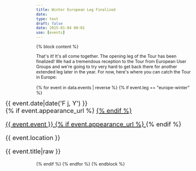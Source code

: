```yaml
---
title: Winter European Leg Finalized
date:
type: text
draft: false
date: 2015-01-04 00:01
use: [events]
---
```

{% block content %}

That's it! It's all come together. The opening leg of the Tour has been finalized! We had a tremendous reception to 
the Tour from European User Groups and we're going to try very hard to get back there for another extended leg later 
in the year. For now, here's where you can catch the Tour in Europe:
<br>&nbsp;<br>
    {% for event in data.events | reverse %}
        {% if event.leg == "europe-winter" %}
            <div class="row appearance" style="font-size:20px; margin-left:-100px">
                <div class="col-md-3 text-right appearance-date">
                    {{ event.date|date('F j, Y') }}
                </div>
                <div class="col-md-9 appearance-details">
                    {% if event.appearance_url %}
                        <a href="{{ event.appearance_url }}">
                    {% endif %}
                    <p class="appearance-details__event">{{ event.event }}
                    {% if event.appearance_url %}
                        </a>
                    {% endif %}
                    <div class="appearance-details__location">{{ event.location }}</div>
                    <p class="appearance-details__title">{{ event.title|raw }}</p>
                </div>
            </div>
        {% endif %}
    {% endfor %}
{% endblock %}